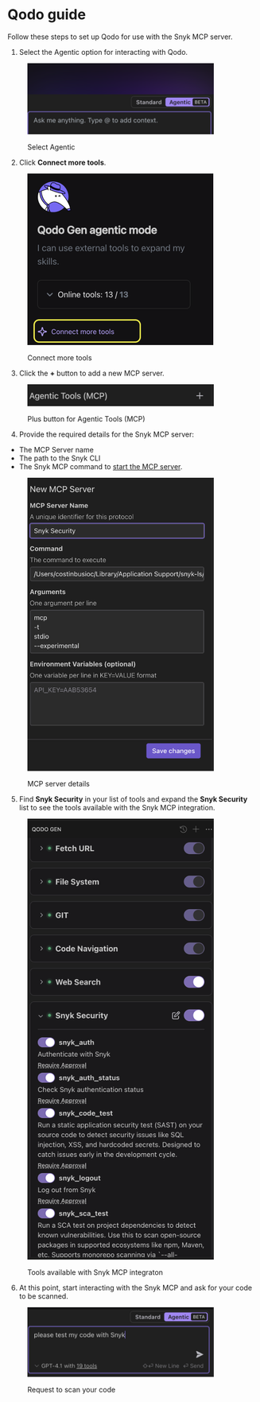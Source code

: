 # Qodo guide

Follow these steps to set up Qodo for use with the Snyk MCP server.

1. Select the Agentic option for interacting with Qodo.

<div data-full-width="true"><figure><img src="../../../.gitbook/assets/Screenshot 2025-04-24 at 09.56.26.png" alt="" width="375"><figcaption><p>Select Agentic</p></figcaption></figure></div>

2. Click **Connect more tools**.

<figure><img src="../../../.gitbook/assets/Screenshot 2025-04-24 at 09.56.52.png" alt="" width="374"><figcaption><p>Connect more tools</p></figcaption></figure>

3. Click the **+** button to add a new MCP server.

<figure><img src="../../../.gitbook/assets/Screenshot 2025-04-24 at 09.57.06.png" alt="" width="375"><figcaption><p>Plus button for Agentic Tools (MCP)</p></figcaption></figure>

4. Provide the required details for the Snyk MCP server:

* The MCP Server name
* The path to the Snyk CLI
* The Snyk MCP command to [start the MCP server](../snyk-mcp-experimental/snyk-mcp-installation-configuration-and-startup.md#starting-the-snyk-mcp-server).

<figure><img src="../../../.gitbook/assets/Screenshot 2025-04-24 at 10.01.57.png" alt="" width="375"><figcaption><p>MCP server details</p></figcaption></figure>

5. Find **Snyk Security**  in your list of tools and expand the **Snyk Security** list to see the tools available with the Snyk MCP integration.

<figure><img src="../../../.gitbook/assets/Screenshot 2025-04-24 at 10.02.14.png" alt="" width="375"><figcaption><p>Tools available with Snyk MCP integraton</p></figcaption></figure>

6. At this point, start interacting with the Snyk MCP and ask for your code to be scanned.

<figure><img src="../../../.gitbook/assets/Screenshot 2025-04-24 at 10.02.59.png" alt="" width="375"><figcaption><p>Request to scan your code</p></figcaption></figure>

